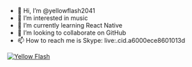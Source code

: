 - 👋 Hi, I’m @yellowflash2041
- 👀 I’m interested in music
- 🌱 I’m currently learning React Native
- 💞️ I’m looking to collaborate on GitHub
- 📫 How to reach me is Skype: live:.cid.a6000ece8601013d

<a href="https://Rasengan.yellowflash2041.repl.co">![Yellow Flash](https://media.giphy.com/media/B7jjBVpmMSYcHo35ti/giphy.gif)</a>

<!---
yellowflash2041/yellowflash2041 is a ✨ special ✨ repository because its `README.md` (this file) appears on your GitHub profile.
You can click the Preview link to take a look at your changes.
https://media.giphy.com/media/B7jjBVpmMSYcHo35ti/giphy.gif
--->
